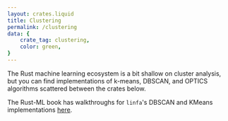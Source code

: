 ```yaml
---
layout: crates.liquid
title: Clustering
permalink: /clustering
data: {
    crate_tag: clustering,
    color: green,
}
---
```


The Rust machine learning ecosystem is a bit shallow on cluster analysis,
but you can find implementations of k-means, DBSCAN, and OPTICS algorithms
scattered between the crates below.

The Rust-ML book has walkthroughs for `linfa`'s DBSCAN and KMeans implementations [here](https://rust-ml.github.io/book/3_kmeans.html).
